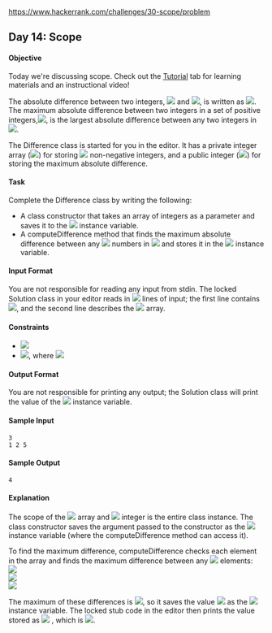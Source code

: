 https://www.hackerrank.com/challenges/30-scope/problem

## Day 14: Scope

#### Objective
Today we're discussing scope. Check out the [Tutorial](https://www.hackerrank.com/challenges/30-scope/tutorial) tab for learning materials and an instructional video!

The absolute difference between two integers, <img src="https://latex.codecogs.com/svg.latex?\Large&space;a"> and <img src="https://latex.codecogs.com/svg.latex?\Large&space;b">, is written as <img src="https://latex.codecogs.com/svg.latex?\Large&space;|a-b|">. The maximum absolute difference between two integers in a set of positive integers,<img src="https://latex.codecogs.com/svg.latex?\Large&space;elements">, is the largest absolute difference between any two integers in <img src="https://latex.codecogs.com/svg.latex?\Large&space;elements">.

The Difference class is started for you in the editor. It has a private integer array (<img src="https://latex.codecogs.com/svg.latex?\Large&space;elements">) for storing <img src="https://latex.codecogs.com/svg.latex?\Large&space;N"> non-negative integers, and a public integer (<img src="https://latex.codecogs.com/svg.latex?\Large&space;maximumDifference">) for storing the maximum absolute difference.

#### Task
Complete the Difference class by writing the following:

- A class constructor that takes an array of integers as a parameter and saves it to the <img src="https://latex.codecogs.com/svg.latex?\Large&space;elements"> instance variable.
- A computeDifference method that finds the maximum absolute difference between any <img src="https://latex.codecogs.com/svg.latex?\Large&space;2"> numbers in <img src="https://latex.codecogs.com/svg.latex?\Large&space;N"> and stores it in the
<img src="https://latex.codecogs.com/svg.latex?\Large&space;maximumDifference"> instance variable.

#### Input Format

You are not responsible for reading any input from stdin. The locked Solution class in your editor reads in <img src="https://latex.codecogs.com/svg.latex?\Large&space;2"> lines of input; the first line contains <img src="https://latex.codecogs.com/svg.latex?\Large&space;N">, and the second line describes the <img src="https://latex.codecogs.com/svg.latex?\Large&space;elements"> array.

#### Constraints
- <img src="https://latex.codecogs.com/svg.latex?\Large&space;1\le{N}\le{10}">
- <img src="https://latex.codecogs.com/svg.latex?\Large&space;1\le{elements[i]}\le{100}">, where <img src="https://latex.codecogs.com/svg.latex?\Large&space;0\le{i}\le{N-1}">

#### Output Format

You are not responsible for printing any output; the Solution class will print the value of the <img src="https://latex.codecogs.com/svg.latex?\Large&space;maximumDifference"> instance variable.

#### Sample Input
```
3
1 2 5
```
#### Sample Output
```
4
```
#### Explanation

The scope of the <img src="https://latex.codecogs.com/svg.latex?\Large&space;elements"> array and <img src="https://latex.codecogs.com/svg.latex?\Large&space;maximumDifference"> integer is the entire class instance. The class constructor saves the argument passed to the constructor as the <img src="https://latex.codecogs.com/svg.latex?\Large&space;elements"> instance variable (where the computeDifference method can access it).

To find the maximum difference, computeDifference checks each element in the array and finds the maximum difference between any <img src="https://latex.codecogs.com/svg.latex?\Large&space;2"> elements:<br><img src="https://latex.codecogs.com/svg.latex?\Large&space;|1-2|=1"><br><img src="https://latex.codecogs.com/svg.latex?\Large&space;|1-5|=4"><br><img src="https://latex.codecogs.com/svg.latex?\Large&space;|2-5|=3">

The maximum of these differences is <img src="https://latex.codecogs.com/svg.latex?\Large&space;4">, so it saves the value <img src="https://latex.codecogs.com/svg.latex?\Large&space;4"> as the <img src="https://latex.codecogs.com/svg.latex?\Large&space;maximumDifference"> instance variable. The locked stub code in the editor then prints the value stored as <img src="https://latex.codecogs.com/svg.latex?\Large&space;maximumDifference"> , which is <img src="https://latex.codecogs.com/svg.latex?\Large&space;4">.
